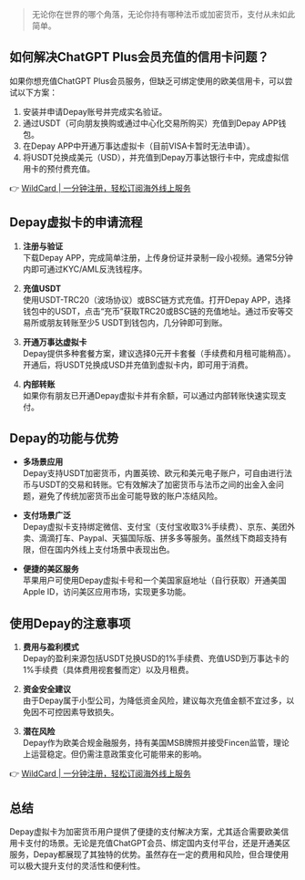 > 无论你在世界的哪个角落，无论你持有哪种法币或加密货币，支付从未如此简单。

## 如何解决ChatGPT Plus会员充值的信用卡问题？

如果你想充值ChatGPT Plus会员服务，但缺乏可绑定使用的欧美信用卡，可以尝试以下方案：

1. 安装并申请Depay账号并完成实名验证。
2. 通过USDT（可向朋友换购或通过中心化交易所购买）充值到Depay APP钱包。
3. 在Depay APP中开通万事达虚拟卡（目前VISA卡暂时无法申请）。
4. 将USDT兑换成美元（USD），并充值到Depay万事达银行卡中，完成虚拟信用卡的预付费充值。

👉 [WildCard | 一分钟注册，轻松订阅海外线上服务](https://bit.ly/bewildcard)

## Depay虚拟卡的申请流程

1. **注册与验证**  
   下载Depay APP，完成简单注册，上传身份证并录制一段小视频。通常5分钟内即可通过KYC/AML反洗钱程序。

2. **充值USDT**  
   使用USDT-TRC20（波场协议）或BSC链方式充值。打开Depay APP，选择钱包中的USDT，点击“充币”获取TRC20或BSC链的充值地址。通过币安等交易所或朋友转账至少5 USDT到钱包内，几分钟即可到账。

3. **开通万事达虚拟卡**  
   Depay提供多种套餐方案，建议选择0元开卡套餐（手续费和月租可能稍高）。开通后，将USDT兑换成USD并充值到虚拟卡内，即可用于消费。

4. **内部转账**  
   如果你有朋友已开通Depay虚拟卡并有余额，可以通过内部转账快速实现支付。

## Depay的功能与优势

- **多场景应用**  
  Depay支持USDT加密货币，内置英镑、欧元和美元电子账户，可自由进行法币与USDT的交易和转账。它有效解决了加密货币与法币之间的出金入金问题，避免了传统加密货币出金可能导致的账户冻结风险。

- **支付场景广泛**  
  Depay虚拟卡支持绑定微信、支付宝（支付宝收取3%手续费）、京东、美团外卖、滴滴打车、Paypal、天猫国际版、拼多多等服务。虽然线下商超支持有限，但在国内外线上支付场景中表现出色。

- **便捷的美区服务**  
  苹果用户可使用Depay虚拟卡号和一个美国家庭地址（自行获取）开通美国Apple ID，访问美区应用市场，实现更多功能。

## 使用Depay的注意事项

1. **费用与盈利模式**  
   Depay的盈利来源包括USDT兑换USD的1%手续费、充值USD到万事达卡的1%手续费（具体费用视套餐而定）以及月租费。

2. **资金安全建议**  
   由于Depay属于小型公司，为降低资金风险，建议每次充值金额不宜过多，以免因不可控因素导致损失。

3. **潜在风险**  
   Depay作为欧美合规金融服务，持有美国MSB牌照并接受Fincen监管，理论上运营稳定。但仍需注意政策变化可能带来的影响。

👉 [WildCard | 一分钟注册，轻松订阅海外线上服务](https://bit.ly/bewildcard)

## 总结

Depay虚拟卡为加密货币用户提供了便捷的支付解决方案，尤其适合需要欧美信用卡支付的场景。无论是充值ChatGPT会员、绑定国内支付平台，还是开通美区服务，Depay都展现了其独特的优势。虽然存在一定的费用和风险，但合理使用可以极大提升支付的灵活性和便利性。